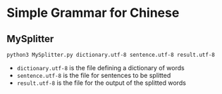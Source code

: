 # Simple Grammar for Chinese

## MySplitter
```console
python3 MySplitter.py dictionary.utf-8 sentence.utf-8 result.utf-8
```
* `dictionary.utf-8` is the file defining a dictionary of words
* `sentence.utf-8` is the file for sentences to be splitted
* `result.utf-8` is the file for the output of the splitted words 
